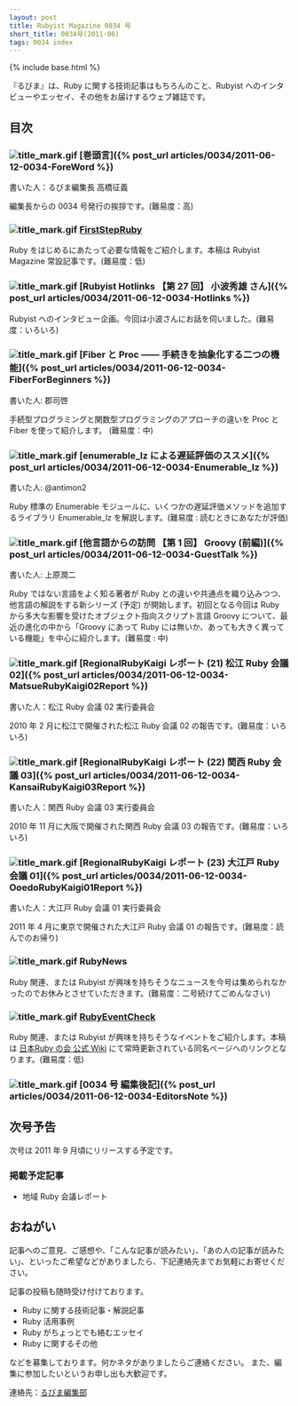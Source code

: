 ```yaml
---
layout: post
title: Rubyist Magazine 0034 号
short_title: 0034号(2011-06)
tags: 0034 index
---
```

{% include base.html %}


『るびま』は、Ruby に関する技術記事はもちろんのこと、Rubyist へのインタビューやエッセイ、その他をお届けするウェブ雑誌です。

## 目次

### ![title_mark.gif]({{base}}{{site.baseurl}}/images/title_mark.gif) [巻頭言]({% post_url articles/0034/2011-06-12-0034-ForeWord %})

書いた人：るびま編集長 高橋征義

編集長からの 0034 号発行の挨拶です。(難易度：高)

### ![title_mark.gif]({{base}}{{site.baseurl}}/images/title_mark.gif) [FirstStepRuby](https://github.com/rubima/rubima/blob/master/first_step_ruby/first-step-ruby-2.0.md)

Ruby をはじめるにあたって必要な情報をご紹介します。本稿は Rubyist Magazine 常設記事です。(難易度：低)

### ![title_mark.gif]({{base}}{{site.baseurl}}/images/title_mark.gif) [Rubyist Hotlinks 【第 27 回】 小波秀雄 さん]({% post_url articles/0034/2011-06-12-0034-Hotlinks %})

Rubyist へのインタビュー企画。今回は小波さんにお話を伺いました。(難易度：いろいろ)

### ![title_mark.gif]({{base}}{{site.baseurl}}/images/title_mark.gif) [Fiber と Proc ―― 手続きを抽象化する二つの機能]({% post_url articles/0034/2011-06-12-0034-FiberForBeginners %})

書いた人: 郡司啓

手続型プログラミングと関数型プログラミングのアプローチの違いを Proc と Fiber を使って紹介します。 (難易度：中)

### ![title_mark.gif]({{base}}{{site.baseurl}}/images/title_mark.gif) [enumerable_lz による遅延評価のススメ]({% post_url articles/0034/2011-06-12-0034-Enumerable_lz %})

書いた人: @antimon2

Ruby 標準の Enumerable モジュールに、いくつかの遅延評価メソッドを追加するライブラリ Enumerable_lz を解説します。(難易度 : 読むときにあなたが評価)

### ![title_mark.gif]({{base}}{{site.baseurl}}/images/title_mark.gif) [他言語からの訪問 【第 1 回】 Groovy (前編)]({% post_url articles/0034/2011-06-12-0034-GuestTalk %})

書いた人: 上原潤二

Ruby ではない言語をよく知る著者が Ruby との違いや共通点を織り込みつつ、他言語の解説をする新シリーズ (予定) が開始します。初回となる今回は Ruby から多大な影響を受けたオブジェクト指向スクリプト言語 Groovy について、最近の進化の中から「Groovy にあって Ruby には無いか、あっても大きく異っている機能」を中心に紹介します。(難易度 : 中)

### ![title_mark.gif]({{base}}{{site.baseurl}}/images/title_mark.gif) [RegionalRubyKaigi レポート (21) 松江 Ruby 会議 02]({% post_url articles/0034/2011-06-12-0034-MatsueRubyKaigi02Report %})

書いた人：松江 Ruby 会議 02 実行委員会

2010 年 2 月に松江で開催された松江 Ruby 会議 02 の報告です。(難易度：いろいろ)

### ![title_mark.gif]({{base}}{{site.baseurl}}/images/title_mark.gif) [RegionalRubyKaigi レポート (22) 関西 Ruby 会議 03]({% post_url articles/0034/2011-06-12-0034-KansaiRubyKaigi03Report %})

書いた人：関西 Ruby 会議 03 実行委員会

2010 年 11 月に大阪で開催された関西 Ruby 会議 03 の報告です。(難易度：いろいろ)

### ![title_mark.gif]({{base}}{{site.baseurl}}/images/title_mark.gif) [RegionalRubyKaigi レポート (23) 大江戸 Ruby 会議 01]({% post_url articles/0034/2011-06-12-0034-OoedoRubyKaigi01Report %})

書いた人：大江戸 Ruby 会議 01 実行委員会

2011 年 4 月に東京で開催された大江戸 Ruby 会議 01 の報告です。(難易度：読んでのお帰り)

### ![title_mark.gif]({{base}}{{site.baseurl}}/images/title_mark.gif) RubyNews

Ruby 関連、または Rubyist が興味を持ちそうなニュースを今号は集められなかったのでお休みとさせていただきます。(難易度：二号続けてごめんなさい)

### ![title_mark.gif]({{base}}{{site.baseurl}}/images/title_mark.gif) [RubyEventCheck](http://jp.rubyist.net/?RubyEventCheck)

Ruby 関連、または Rubyist が興味を持ちそうなイベントをご紹介します。本稿は [日本Ruby の会 公式 Wiki](http://jp.rubyist.net/) にて常時更新されている同名ページへのリンクとなります。(難易度：低)

### ![title_mark.gif]({{base}}{{site.baseurl}}/images/title_mark.gif) [0034 号 編集後記]({% post_url articles/0034/2011-06-12-0034-EditorsNote %})

## 次号予告

次号は 2011 年 9 月頃にリリースする予定です。

### 掲載予定記事

* 地域 Ruby 会議レポート


## おねがい

記事へのご意見、ご感想や、「こんな記事が読みたい」、「あの人の記事が読みたい」、といったご希望などがありましたら、下記連絡先までお気軽にお寄せください。

記事の投稿も随時受け付けております。

* Ruby に関する技術記事・解説記事
* Ruby 活用事例
* Ruby がちょっとでも絡むエッセイ
* Ruby に関するその他


などを募集しております。何かネタがありましたらご連絡ください。
また、編集に参加したいというお申し出も大歓迎です。

連絡先：[るびま編集部](mailto:magazine@ruby-no-kai.org)


